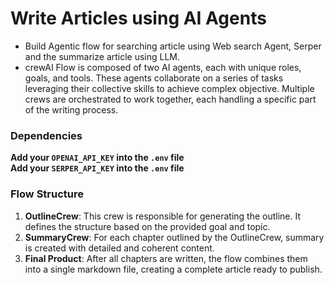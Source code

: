 # Write Articles using AI Agents
- Build Agentic flow for searching article using Web search Agent, Serper and the summarize article using LLM.
- crewAI Flow is composed of two AI agents, each with unique roles, goals, and tools. These agents collaborate on a series of tasks leveraging their collective skills to achieve complex objective.
Multiple crews are orchestrated to work together, each handling a specific part of the writing process.


### Dependencies

**Add your `OPENAI_API_KEY` into the `.env` file**  
**Add your `SERPER_API_KEY` into the `.env` file**


### Flow Structure

1.	**OutlineCrew**: This crew is responsible for generating the outline. It defines the structure based on the provided goal and topic.
2.	**SummaryCrew**: For each chapter outlined by the OutlineCrew, summary is created with detailed and coherent content.
3.	**Final Product**: After all chapters are written, the flow combines them into a single markdown file, creating a complete article ready to publish.
